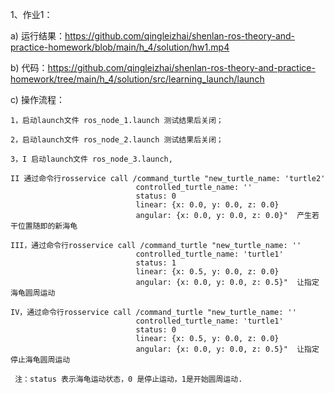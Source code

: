 1、作业1：

  a) 运行结果：https://github.com/qingleizhai/shenlan-ros-theory-and-practice-homework/blob/main/h_4/solution/hw1.mp4
  
  b) 代码：https://github.com/qingleizhai/shenlan-ros-theory-and-practice-homework/tree/main/h_4/solution/src/learning_launch/launch
  
  c) 操作流程： 
  
    1，启动launch文件 ros_node_1.launch 测试结果后关闭；
    
    2，启动launch文件 ros_node_2.launch 测试结果后关闭；
    
    3，I 启动launch文件 ros_node_3.launch, 
    
    II 通过命令行rosservice call /command_turtle "new_turtle_name: 'turtle2'
                                controlled_turtle_name: ''
                                status: 0
                                linear: {x: 0.0, y: 0.0, z: 0.0}
                                angular: {x: 0.0, y: 0.0, z: 0.0}"  产生若干位置随即的新海龟
                                
    III，通过命令行rosservice call /command_turtle "new_turtle_name: ''
                                controlled_turtle_name: 'turtle1'
                                status: 1
                                linear: {x: 0.5, y: 0.0, z: 0.0}
                                angular: {x: 0.0, y: 0.0, z: 0.5}"  让指定海龟圆周运动
                                
    IV，通过命令行rosservice call /command_turtle "new_turtle_name: ''
                                controlled_turtle_name: 'turtle1'
                                status: 0
                                linear: {x: 0.5, y: 0.0, z: 0.0}
                                angular: {x: 0.0, y: 0.0, z: 0.5}"  让指定停止海龟圆周运动
                                
     注：status 表示海龟运动状态，0 是停止运动，1是开始圆周运动.
